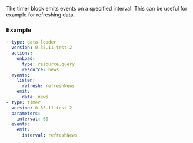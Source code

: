 The timer block emits events on a specified interval. This can be useful for example for refreshing
data.

### Example

```yaml
- type: data-loader
  version: 0.35.11-test.2
  actions:
    onLoad:
      type: resource.query
      resource: news
  events:
    listen:
      refresh: refreshNews
    emit:
      data: news
- type: timer
  version: 0.35.11-test.2
  parameters:
    interval: 60
  events:
    emit:
      interval: refreshNews
```
